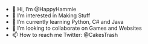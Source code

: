 - 👋 Hi, I’m @HappyHammie
- 👀 I’m interested in Making Stuff
- 🌱 I’m currently learning Python, C# and Java
- 💞️ I’m looking to collaborate on Games and Websites
- 📫 How to reach me Twitter: @CakesTrash

<!---
HappyHammie/HappyHammie is a ✨ special ✨ repository because its `README.md` (this file) appears on your GitHub profile.
You can click the Preview link to take a look at your changes.
--->
